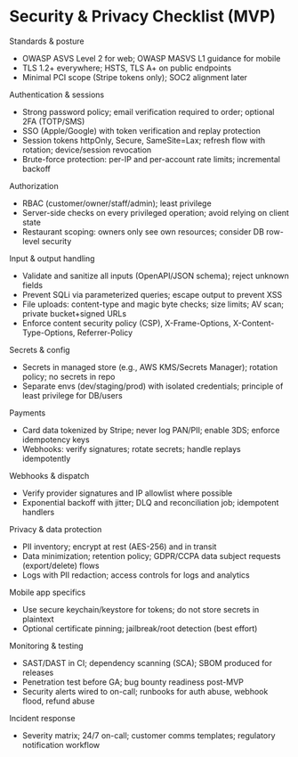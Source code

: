 # Security & Privacy Checklist (MVP)

Standards & posture
- OWASP ASVS Level 2 for web; OWASP MASVS L1 guidance for mobile
- TLS 1.2+ everywhere; HSTS, TLS A+ on public endpoints
- Minimal PCI scope (Stripe tokens only); SOC2 alignment later

Authentication & sessions
- Strong password policy; email verification required to order; optional 2FA (TOTP/SMS)
- SSO (Apple/Google) with token verification and replay protection
- Session tokens httpOnly, Secure, SameSite=Lax; refresh flow with rotation; device/session revocation
- Brute-force protection: per-IP and per-account rate limits; incremental backoff

Authorization
- RBAC (customer/owner/staff/admin); least privilege
- Server-side checks on every privileged operation; avoid relying on client state
- Restaurant scoping: owners only see own resources; consider DB row-level security

Input & output handling
- Validate and sanitize all inputs (OpenAPI/JSON schema); reject unknown fields
- Prevent SQLi via parameterized queries; escape output to prevent XSS
- File uploads: content-type and magic byte checks; size limits; AV scan; private bucket+signed URLs
- Enforce content security policy (CSP), X-Frame-Options, X-Content-Type-Options, Referrer-Policy

Secrets & config
- Secrets in managed store (e.g., AWS KMS/Secrets Manager); rotation policy; no secrets in repo
- Separate envs (dev/staging/prod) with isolated credentials; principle of least privilege for DB/users

Payments
- Card data tokenized by Stripe; never log PAN/PII; enable 3DS; enforce idempotency keys
- Webhooks: verify signatures; rotate secrets; handle replays idempotently

Webhooks & dispatch
- Verify provider signatures and IP allowlist where possible
- Exponential backoff with jitter; DLQ and reconciliation job; idempotent handlers

Privacy & data protection
- PII inventory; encrypt at rest (AES-256) and in transit
- Data minimization; retention policy; GDPR/CCPA data subject requests (export/delete) flows
- Logs with PII redaction; access controls for logs and analytics

Mobile app specifics
- Use secure keychain/keystore for tokens; do not store secrets in plaintext
- Optional certificate pinning; jailbreak/root detection (best effort)

Monitoring & testing
- SAST/DAST in CI; dependency scanning (SCA); SBOM produced for releases
- Penetration test before GA; bug bounty readiness post-MVP
- Security alerts wired to on-call; runbooks for auth abuse, webhook flood, refund abuse

Incident response
- Severity matrix; 24/7 on-call; customer comms templates; regulatory notification workflow

